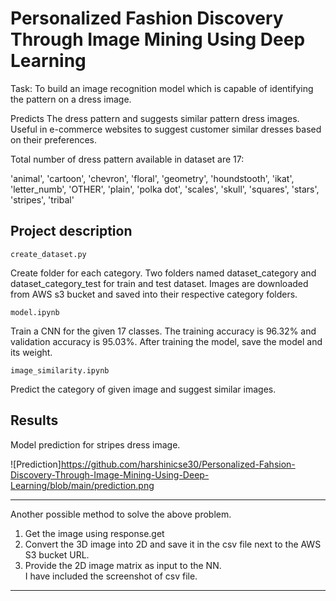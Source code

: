 # Personalized Fashion Discovery Through Image Mining Using Deep Learning

Task: To build an image recognition model which is capable of identifying the pattern on a dress image.

Predicts The dress pattern and suggests similar pattern dress images. Useful in e-commerce websites to suggest customer similar dresses based on their preferences.

Total number of dress pattern available in dataset are 17: 

'animal', 'cartoon', 'chevron', 'floral', 'geometry', 'houndstooth', 'ikat', 'letter_numb', 'OTHER', 'plain', 'polka dot', 'scales', 'skull', 'squares', 'stars', 'stripes', 'tribal'


## Project description

`create_dataset.py`


Create folder for each category. Two folders named dataset_category and dataset_category_test for train and test dataset. 
Images are downloaded from AWS s3 bucket and saved into their respective category folders.



`model.ipynb `

Train a CNN for the given 17 classes. The training accuracy is 96.32% and validation accuracy is 95.03%.
After training the model, save the model and its weight.


`image_similarity.ipynb`

Predict the category of given image and suggest similar images.


## Results
Model prediction for stripes dress image.

![Prediction]https://github.com/harshinicse30/Personalized-Fahsion-Discovery-Through-Image-Mining-Using-Deep-Learning/blob/main/prediction.png

---

Another possible method to solve the above problem.

1. Get the image using response.get
2. Convert the 3D image into 2D and save it in the csv file next to the AWS S3 bucket URL.
3. Provide the 2D image matrix as input to the NN.  
I have included the screenshot of csv file.


---
